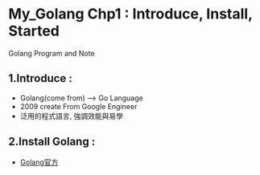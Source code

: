 # My_Golang Chp1 : Introduce, Install, Started
Golang Program and Note

## 1.Introduce : 
+ Golang(come from) --> Go Language  
+ 2009 create From Google Engineer
+ 泛用的程式語言, 強調效能與易學

## 2.Install Golang : 
+ [Golang官方](https://golang.org/dl/)
